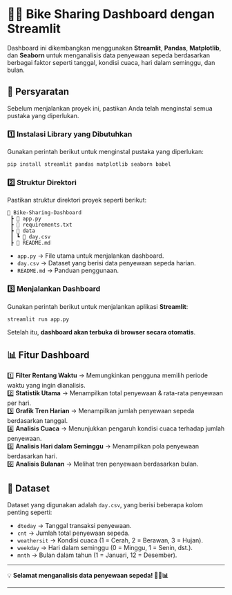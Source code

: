 # 🚴‍♂️ Bike Sharing Dashboard dengan Streamlit  

Dashboard ini dikembangkan menggunakan **Streamlit**, **Pandas**, **Matplotlib**, dan **Seaborn** untuk menganalisis data penyewaan sepeda berdasarkan berbagai faktor seperti tanggal, kondisi cuaca, hari dalam seminggu, dan bulan.  

## 📌 **Persyaratan**  
Sebelum menjalankan proyek ini, pastikan Anda telah menginstal semua pustaka yang diperlukan.  

### 1️⃣ **Instalasi Library yang Dibutuhkan**  
Gunakan perintah berikut untuk menginstal pustaka yang diperlukan:  
```bash
pip install streamlit pandas matplotlib seaborn babel
```

### 2️⃣ **Struktur Direktori**  
Pastikan struktur direktori proyek seperti berikut:  
```
📂 Bike-Sharing-Dashboard
 ┣ 📜 app.py
 ┣ 📜 requirements.txt
 ┣ 📂 data
 ┃ ┗ 📜 day.csv
 ┣ 📜 README.md
```
- `app.py` → File utama untuk menjalankan dashboard.  
- `day.csv` → Dataset yang berisi data penyewaan sepeda harian.  
- `README.md` → Panduan penggunaan.  

### 3️⃣ **Menjalankan Dashboard**  
Gunakan perintah berikut untuk menjalankan aplikasi **Streamlit**:  
```bash
streamlit run app.py
```
Setelah itu, **dashboard akan terbuka di browser secara otomatis**.  

## 📊 **Fitur Dashboard**  
1️⃣ **Filter Rentang Waktu** → Memungkinkan pengguna memilih periode waktu yang ingin dianalisis.  
2️⃣ **Statistik Utama** → Menampilkan total penyewaan & rata-rata penyewaan per hari.  
3️⃣ **Grafik Tren Harian** → Menampilkan jumlah penyewaan sepeda berdasarkan tanggal.  
4️⃣ **Analisis Cuaca** → Menunjukkan pengaruh kondisi cuaca terhadap jumlah penyewaan.  
5️⃣ **Analisis Hari dalam Seminggu** → Menampilkan pola penyewaan berdasarkan hari.  
6️⃣ **Analisis Bulanan** → Melihat tren penyewaan berdasarkan bulan.  

## 📁 **Dataset**  
Dataset yang digunakan adalah `day.csv`, yang berisi beberapa kolom penting seperti:  
- `dteday` → Tanggal transaksi penyewaan.  
- `cnt` → Jumlah total penyewaan sepeda.  
- `weathersit` → Kondisi cuaca (1 = Cerah, 2 = Berawan, 3 = Hujan).  
- `weekday` → Hari dalam seminggu (0 = Minggu, 1 = Senin, dst.).  
- `mnth` → Bulan dalam tahun (1 = Januari, 12 = Desember).  

---

💡 **Selamat menganalisis data penyewaan sepeda! 🚴‍♂️📊**  

---

